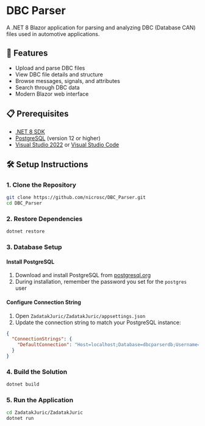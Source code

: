 # DBC Parser

A .NET 8 Blazor application for parsing and analyzing DBC (Database CAN) files used in automotive applications.

## 🚀 Features

- Upload and parse DBC files
- View DBC file details and structure
- Browse messages, signals, and attributes
- Search through DBC data
- Modern Blazor web interface

## 📋 Prerequisites

- [.NET 8 SDK](https://dotnet.microsoft.com/download/dotnet/8.0)
- [PostgreSQL](https://www.postgresql.org/download/) (version 12 or higher)
- [Visual Studio 2022](https://visualstudio.microsoft.com/) or [Visual Studio Code](https://code.visualstudio.com/)

## 🛠️ Setup Instructions

### 1. Clone the Repository
```bash
git clone https://github.com/nicrosc/DBC_Parser.git
cd DBC_Parser
```

### 2. Restore Dependencies
```bash
dotnet restore
```

### 3. Database Setup

#### Install PostgreSQL
1. Download and install PostgreSQL from [postgresql.org](https://www.postgresql.org/download/)
2. During installation, remember the password you set for the `postgres` user

#### Configure Connection String
1. Open `ZadatakJuric/ZadatakJuric/appsettings.json`
2. Update the connection string to match your PostgreSQL instance:
```json
{
  "ConnectionStrings": {
    "DefaultConnection": "Host=localhost;Database=dbcparserdb;Username=postgres;Password=your_password_here"
  }
}
```

### 4. Build the Solution
```bash
dotnet build
```

### 5. Run the Application
```bash
cd ZadatakJuric/ZadatakJuric
dotnet run
```
